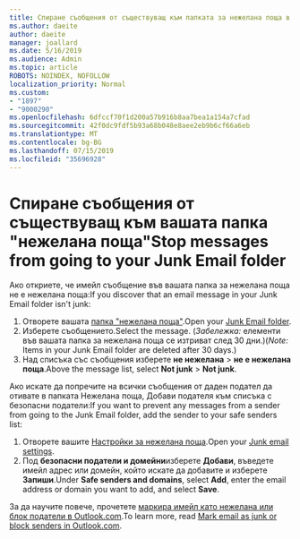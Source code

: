 ```yaml
---
title: Спиране съобщения от съществуващ към папката за нежелана поща в Outlook.com
ms.author: daeite
author: daeite
manager: joallard
ms.date: 5/16/2019
ms.audience: Admin
ms.topic: article
ROBOTS: NOINDEX, NOFOLLOW
localization_priority: Normal
ms.custom:
- "1897"
- "9000290"
ms.openlocfilehash: 6dfccf70f1d200a57b916b8aa7bea1a154a7cfad
ms.sourcegitcommit: 42f0dc9fdf5b93a68b048e8aee2eb9b6cf66a6eb
ms.translationtype: MT
ms.contentlocale: bg-BG
ms.lasthandoff: 07/15/2019
ms.locfileid: "35696928"
---
```

# <a name="stop-messages-from-going-to-your-junk-email-folder"></a><span data-ttu-id="14d7a-102">Спиране съобщения от съществуващ към вашата папка "нежелана поща"</span><span class="sxs-lookup"><span data-stu-id="14d7a-102">Stop messages from going to your Junk Email folder</span></span>

<span data-ttu-id="14d7a-103">Ако откриете, че имейл съобщение във вашата папка за нежелана поща не е нежелана поща:</span><span class="sxs-lookup"><span data-stu-id="14d7a-103">If you discover that an email message in your Junk Email folder isn't junk:</span></span>

1. <span data-ttu-id="14d7a-104">Отворете вашата [папка "нежелана поща"](https://outlook.live.com/mail/junkemail).</span><span class="sxs-lookup"><span data-stu-id="14d7a-104">Open your [Junk Email folder](https://outlook.live.com/mail/junkemail).</span></span>
1. <span data-ttu-id="14d7a-105">Изберете съобщението.</span><span class="sxs-lookup"><span data-stu-id="14d7a-105">Select the message.</span></span> <span data-ttu-id="14d7a-106">(*Забележка:* елементи във вашата папка за нежелана поща се изтриват след 30 дни.)</span><span class="sxs-lookup"><span data-stu-id="14d7a-106">(*Note:* Items in your Junk Email folder are deleted after 30 days.)</span></span>
1. <span data-ttu-id="14d7a-107">Над списъка със съобщения изберете **не нежелана** > **не е нежелана поща**.</span><span class="sxs-lookup"><span data-stu-id="14d7a-107">Above the message list, select **Not junk** > **Not junk**.</span></span>

<span data-ttu-id="14d7a-108">Ако искате да попречите на всички съобщения от даден подател да отивате в папката Нежелана поща, Добави подателя към списъка с безопасни податели:</span><span class="sxs-lookup"><span data-stu-id="14d7a-108">If you want to prevent any messages from a sender from going to the Junk Email folder, add the sender to your safe senders list:</span></span>

1. <span data-ttu-id="14d7a-109">Отворете вашите [Настройки за нежелана поща](https://go.microsoft.com/fwlink/?linkid=2035804).</span><span class="sxs-lookup"><span data-stu-id="14d7a-109">Open your [Junk email settings](https://go.microsoft.com/fwlink/?linkid=2035804).</span></span>
1. <span data-ttu-id="14d7a-110">Под **безопасни податели и домейни**изберете **Добави**, въведете имейл адрес или домейн, който искате да добавите и изберете **Запиши**.</span><span class="sxs-lookup"><span data-stu-id="14d7a-110">Under **Safe senders and domains**, select **Add**, enter the email address or domain you want to add, and select **Save**.</span></span>

<span data-ttu-id="14d7a-111">За да научите повече, прочетете [маркира имейл като нежелана или блок податели в Outlook.com](https://support.office.com/article/a3ece97b-82f8-4a5e-9ac3-e92fa6427ae4?wt.mc_id=Office_Outlook_com_Alchemy).</span><span class="sxs-lookup"><span data-stu-id="14d7a-111">To learn more, read [Mark email as junk or block senders in Outlook.com](https://support.office.com/article/a3ece97b-82f8-4a5e-9ac3-e92fa6427ae4?wt.mc_id=Office_Outlook_com_Alchemy).</span></span>
